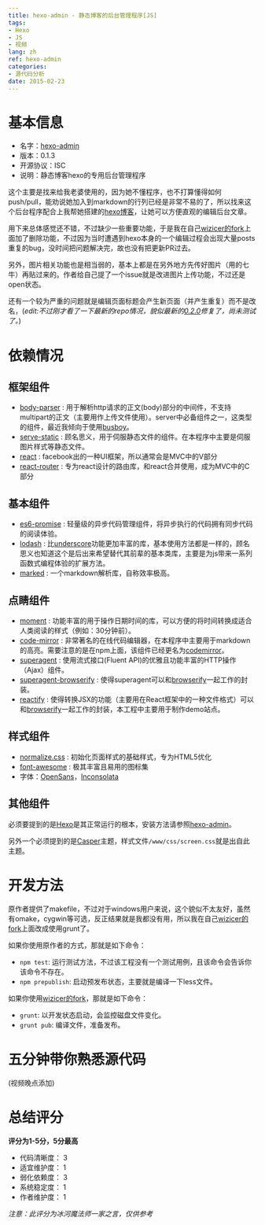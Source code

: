 ```yaml
---
title: hexo-admin - 静态博客的后台管理程序[JS]
tags:
- Hexo
- JS
- 视频
lang: zh
ref: hexo-admin
categories:
- 源代码分析
date: 2015-02-23
---
```


# 基本信息

* 名字：[hexo-admin]
* 版本：0.1.3
* 开源协议：ISC
* 说明：静态博客hexo的专用后台管理程序

这个主要是找来给我老婆使用的，因为她不懂程序，也不打算懂得如何push/pull，能劝说她加入到markdown的行列已经是非常不易的了，所以找来这个后台程序配合上我帮她搭建的[hexo博客](http://hiyaphoto.com)，让她可以方便直观的编辑后台文章。

用下来总体感觉还不错，不过缺少一些重要功能，于是我在自己[wizicer的fork]上面加了删除功能，不过因为当时遭遇到hexo本身的一个编辑过程会出现大量posts重复的bug，没时间把问题解决完，故也没有把更新PR过去。

另外，图片相关功能也是相当弱的，基本上都是在另外地方先传好图片（用的七牛）再贴过来的。作者给自己提了一个issue就是改进图片上传功能，不过还是open状态。

还有一个较为严重的问题就是编辑页面标题会产生新页面（并产生重复）而不是改名，(*edit:不过刚才看了一下最新的repo情况，貌似最新的[0.2.0](https://github.com/jaredly/hexo-admin/commit/2b5f8529585fc2a6e9afe451f36af6e355a88e66)修复了，尚未测试了。*)

# 依赖情况

## 框架组件
* [body-parser] : 用于解析http请求的正文(body)部分的中间件，不支持multipart的正文（主要用作上传文件使用）。server中必备组件之一，这类型的组件，最近我倾向于使用[busboy]。
* [serve-static] : 顾名思义，用于伺服静态文件的组件。在本程序中主要是伺服图片样式等静态文件。
* [react] : facebook出的一种UI框架，所以通常会是MVC中的V部分
* [react-router] : 专为react设计的路由库，和react合并使用，成为MVC中的C部分

## 基本组件
* [es6-promise] : 轻量级的异步代码管理组件，将异步执行的代码拥有同步代码的阅读体验。
* [lodash] : 比[underscore]功能更加丰富的库，基本使用方法都是一样的，顾名思义也知道这个是后出来希望替代其前辈的基本类库，主要是为js带来一系列函数式编程体验的扩展方法。
* [marked] : 一个markdown解析库，自称效率极高。

## 点睛组件
* [moment] : 功能丰富的用于操作日期时间的库，可以方便的将时间转换成适合人类阅读的样式（例如：30分钟前）。
* [code-mirror] : 非常著名的在线代码编辑器，在本程序中主要用于markdown的高亮。需要注意的是在npm上面，该组件已经更名为[codemirror]。
* [superagent] : 使用流式接口(Fluent API)的优雅且功能丰富的HTTP操作（Ajax）组件。
* [superagent-browserify] : 使得superagent可以和[browserify]一起工作的封装。
* [reactify] : 使得转换JSX的功能（主要用在React框架中的一种文件格式）可以和[browserify]一起工作的封装，本工程中主要用于制作demo站点。

## 样式组件

* [normalize.css] : 初始化页面样式的基础样式，专为HTML5优化
* [font-awesome] : 极其丰富且易用的图标集
* 字体：[OpenSans]，[Inconsolata]

## 其他组件

必须要提到的是[Hexo]是其正常运行的根本，安装方法请参照[hexo-admin]。

另外一个必须提到的是[Casper]主题，样式文件`/www/css/screen.css`就是出自此主题。

# 开发方法

原作者提供了makefile，不过对于windows用户来说，这个貌似不太友好，虽然有omake，cygwin等可选，反正结果就是我都没有用，所以我在自己[wizicer的fork]上面改成使用grunt了。

如果你使用原作者的方式，那就是如下命令：

* `npm test`: 运行测试方法，不过该工程没有一个测试用例，且该命令会告诉你该命令不存在。
* `npm prepublish`: 启动预发布状态，主要就是编译一下less文件。

如果你使用[wizicer的fork]，那就是如下命令：

* `grunt`: 以开发状态启动，会监控磁盘文件变化。
* `grunt pub`: 编译文件，准备发布。

# 五分钟带你熟悉源代码

(视频晚点添加)

# 总结评分

**评分为1-5分，5分最高**

* 代码清晰度： 3
* 适宜维护度： 1
* 弱化依赖度： 3
* 系统稳定度： 1
* 作者维护度： 1

*注意：此评分为冰河魔法师一家之言，仅供参考*

[hexo-admin]: http://jaredly.github.io/hexo-admin/
[wizicer的fork]: https://github.com/wizicer/hexo-admin

[body-parser]: https://www.npmjs.com/package/body-parser
[moment]: https://www.npmjs.com/package/moment
[serve-static]: https://www.npmjs.com/package/serve-static
[code-mirror]: https://www.npmjs.com/package/code-mirror
[es6-promise]: https://www.npmjs.com/package/es6-promise
[react]: https://www.npmjs.com/package/react
[react-router]: https://www.npmjs.com/package/react-router
[lodash]: https://www.npmjs.com/package/lodash
[marked]: https://www.npmjs.com/package/marked
[reactify]: https://www.npmjs.com/package/reactify
[superagent]: https://www.npmjs.com/package/superagent
[superagent-browserify]: https://www.npmjs.com/package/superagent-browserify

[busboy]: https://www.npmjs.org/package/busboy
[codemirror]: https://www.npmjs.com/package/codemirror
[underscore]: https://www.npmjs.com/package/underscore
[browserify]: https://www.npmjs.com/package/browserify
[Casper]: https://github.com/lacymorrow/casper
[Hexo]: http://hexo.io/

[normalize.css]: http://necolas.github.io/normalize.css/
[OpenSans]: http://www.google.com/fonts/specimen/Open+Sans
[Inconsolata]: http://www.google.com/fonts/specimen/Inconsolata
[font-awesome]: http://fortawesome.github.io/Font-Awesome/
